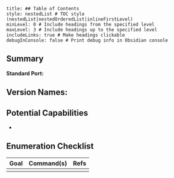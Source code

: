 ```table-of-contents
title: ## Table of Contents
style: nestedList # TOC style (nestedList|nestedOrderedList|inlineFirstLevel)
minLevel: 0 # Include headings from the specified level
maxLevel: 3 # Include headings up to the specified level
includeLinks: true # Make headings clickable
debugInConsole: false # Print debug info in Obsidian console
```

## Summary


**Standard Port:** 

**Version Names:** 
- 

## Potential Capabilities
- 

## Enumeration Checklist

| Goal | Command(s) | Refs |
| ---- | ---------- | ---- |
|      |            |      |

